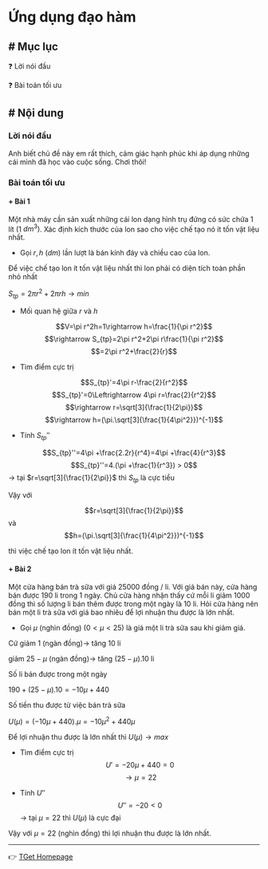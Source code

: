# Ứng dụng đạo hàm
## # Mục lục
:question: Lời nói đầu

:question: Bài toán tối ưu

## # Nội dung
### Lời nói đầu
Anh biết chủ đề này em rất thích, cảm giác hạnh phúc khi áp dụng những cái mình đã học vào cuộc sống. Chơi thôi!

### Bài toán tối ưu
#### + Bài 1
Một nhà máy cần sản xuất những cái lon dạng hình trụ đứng có sức chứa 1 lít $(1$ $dm^3)$. Xác định kích thước của lon sao cho việc chế tạo nó ít tốn vật liệu nhất.

- Gọi $r,h$ $(dm)$ lần lượt là bán kính đáy và chiều cao của lon.

Để việc chế tạo lon ít tốn vật liệu nhất thì lon phải có diện tích toàn phần nhỏ nhất

$S_{tp}=2\pi r^2+2\pi rh\rightarrow min$

- Mối quan hệ giữa $r$ và $h$

$$V=\pi r^2h=1\rightarrow h=\frac{1}{\pi r^2}$$
$$\rightarrow S_{tp}=2\pi r^2+2\pi r\frac{1}{\pi r^2}$$
$$=2\pi r^2+\frac{2}{r}$$
- Tìm điểm cực trị

$$S_{tp}'=4\pi r-\frac{2}{r^2}$$
$$S_{tp}'=0\Leftrightarrow 4\pi r=\frac{2}{r^2}$$
$$\rightarrow r=\sqrt[3]{\frac{1}{2\pi}}$$
$$\rightarrow h=(\pi.\sqrt[3]{\frac{1}{4\pi^2}})^{-1}$$
- Tính $S_{tp}''$

$$S_{tp}''=4\pi +\frac{2.2r}{r^4}=4\pi +\frac{4}{r^3}$$
$$S_{tp}''=4.(\pi +\frac{1}{r^3}) > 0$$
$\rightarrow$ tại $r=\sqrt[3]{\frac{1}{2\pi}}$ thì $S_{tp}$ là cực tiểu

Vậy với

$$r=\sqrt[3]{\frac{1}{2\pi}}$$ và
$$h=(\pi.\sqrt[3]{\frac{1}{4\pi^2}})^{-1}$$

thì việc chế tạo lon ít tốn vật liệu nhất.

#### + Bài 2
Một cửa hàng bán trà sữa với giá 25000 đồng / li. Với giá bán này, cửa hàng bán được 190 li trong 1 ngày. Chủ cửa hàng nhận thấy cứ mỗi li giảm 1000 đồng thì số lượng li bán thêm được trong một ngày là 10 li. Hỏi cửa hàng nên bán một li trà sữa với giá bao nhiêu để lợi nhuận thu được là lớn nhất.

- Gọi $\mu$ (nghìn đồng) ($0<\mu<25$) là giá một li trà sữa sau khi giảm giá.

Cứ giảm 1 (ngàn đồng)$\rightarrow$ tăng 10 li

giảm $25-\mu$ (ngàn đồng)$\rightarrow$ tăng $(25-\mu).10$ li

Số li bán được trong một ngày

$190+(25-\mu).10=-10\mu+440$

Số tiền thu được từ việc bán trà sữa

$U(\mu)=(-10\mu+440).\mu=-10\mu^2+440\mu$

Để lợi nhuận thu được là lớn nhất thì $U(\mu)\rightarrow max$

- Tìm điểm cực trị
$$U'=-20\mu+440=0$$
$$\rightarrow\mu=22$$

- Tính $U''$
$$U''=-20<0$$
$\rightarrow$ tại $\mu=22$ thì $U(\mu)$ là cực đại

Vậy với $\mu=22$ (nghìn đồng) thì lợi nhuận thu được là lớn nhất.

___
:point_right: [TGet Homepage](/)

